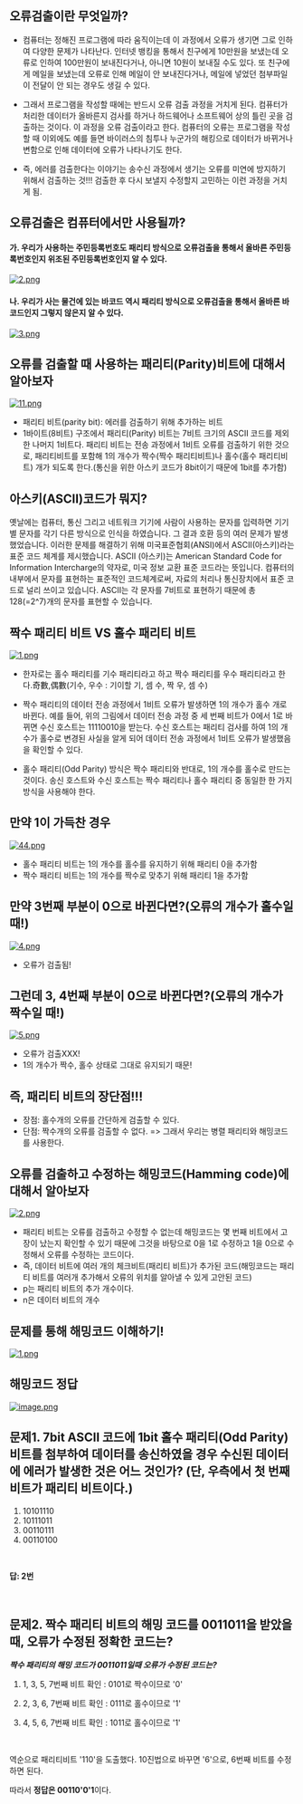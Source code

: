 
## 오류검출이란 무엇일까?

- 컴퓨터는 정해진 프로그램에 따라 움직이는데 이 과정에서 오류가 생기면 그로 인하여 다양한 문제가 나타난다. 인터넷 뱅킹을 통해서 친구에게 10만원을 보냈는데 오류로 인하여 100만원이 보내진다거나, 아니면 10원이 보내질 수도 있다. 또 친구에게 메일을 보냈는데 오류로 인해 메일이 안 보내진다거나, 메일에 넣었던 첨부파일이 전달이 안 되는 경우도 생길 수 있다.


- 그래서 프로그램을 작성할 때에는 반드시 오류 검출 과정을 거치게 된다. 컴퓨터가 처리한 데이터가 올바른지 검사를 하거나 하드웨어나 소프트웨어 상의 틀린 곳을 검출하는 것이다. 이 과정을 오류 검출이라고 한다. 컴퓨터의 오류는 프로그램을 작성할 때 이외에도 예를 들면 바이러스의 침투나 누군가의 해킹으로 데이터가 바뀌거나 변함으로 인해 데이터에 오류가 나타나기도 한다.

- 즉, 에러를 검출한다는 이야기는 송수신 과정에서 생기는 오류를 미연에 방지하기 위해서 검출하는 것!!! 검출한 후 다시 보낼지 수정할지 고민하는 이런 과정을 거치게 됨.

## 오류검출은 컴퓨터에서만 사용될까?

#### 가. 우리가 사용하는 주민등록번호도 패리티 방식으로 오류검출을 통해서 올바른 주민등록번호인지 위조된 주민등록번호인지 알 수 있다.
[![2.png](https://i.postimg.cc/Rhhq5bDJ/2.png)](https://postimg.cc/y3q70nB7)

#### 나. 우리가 사는 물건에 있는 바코드 역시 패리티 방식으로 오류검출을 통해서 올바른 바코드인지 그렇지 않은지 알 수 있다.
[![3.png](https://i.postimg.cc/NMg5b084/3.png)](https://postimg.cc/PLRX5TRp)

## 오류를 검출할 때 사용하는 패리티(Parity)비트에 대해서 알아보자

[![11.png](https://i.postimg.cc/mgHzgJ2Q/11.png)](https://postimg.cc/HrTsSSMx)
- 패리티 비트(parity bit): 에러를 검출하기 위해 추가하는 비트
- 1바이트(8비트) 구조에서 패리티(Parity) 비트는 7비트 크기의 ASCII 코드를 제외한 나머지 1비트다. 패리티 비트는 전송 과정에서 1비트 오류를 검출하기 위한 것으로, 패리티비트를 포함해 1의 개수가 짝수(짝수 패리티비트)나 홀수(홀수 패리티비트) 개가 되도록 한다.(통신을 위한 아스키 코드가 8bit이기 때문에 1bit를 추가함)

## 아스키(ASCII)코드가 뭐지?
옛날에는 컴퓨터, 통신 그리고 네트워크 기기에 사람이 사용하는 문자를 입력하면 기기별 문자를 각기 다른 방식으로 인식을 하였습니다. 
그 결과 호환 등의 여러 문제가 발생 했었습니다. 이러한 문제를 해결하기 위해 미국표준협회(ANSI)에서 ASCII(아스키)라는 표준 코드 체계를 제시했습니다. 
ASCII (아스키)는 American Standard Code for Information Intercharge의 약자로, 미국 정보 교환 표준 코드라는 뜻입니다.
컴퓨터의 내부에서 문자를 표현하는 표준적인 코드체계로써, 자료의 처리나 통신장치에서 표준 코드로 널리 쓰이고 있습니다. ASCII는 각 문자를 7비트로 표현하기 때문에 총 128(=2^7)개의 문자를 표현할 수 있습니다.

## 짝수 패리티 비트 VS 홀수 패리티 비트
[![1.png](https://i.postimg.cc/dtXZvwvs/1.png)](https://postimg.cc/4m6xQCmq)

- 한자로는 홀수 패리티를 기수 패리티라고 하고 짝수 패리티를 우수 패리티라고 한다.奇數,偶數(기수, 우수  : 기이할 기, 셈 수, 짝 우, 셈 수)

- 짝수 패리티의 데이터 전송 과정에서 1비트 오류가 발생하면 1의 개수가 홀수 개로 바뀐다. 예를 들어, 위의 그림에서 데이터 전송 과정 중 세 번째 비트가 0에서 1로 바뀌면 수신 호스트는 11110010을 받는다. 수신 호스트는 패리티 검사를 하여 1의 개수가 홀수로 변경된 사실을 알게 되어 데이터 전송 과정에서 1비트 오류가 발생했음을 확인할 수 있다.


- 홀수 패리티(Odd Parity) 방식은 짝수 패리티와 반대로, 1의 개수를 홀수로 만드는 것이다. 송신 호스트와 수신 호스트는 짝수 패리티나 홀수 패리티 중 동일한 한 가지 방식을 사용해야 한다.




## 만약 1이 가득찬 경우
[![44.png](https://i.postimg.cc/qRjgFdjd/44.png)](https://postimg.cc/YGLp4Z5X)
- 홀수 패리티 비트는 1의 개수를 홀수를 유지하기 위해 패리티 0을 추가함
- 짝수 패리티 비트는 1의 개수를 짝수로 맞추기 위해 패리티 1을 추가함

## 만약 3번째 부분이 0으로 바뀐다면?(오류의 개수가 홀수일 때!)
[![4.png](https://i.postimg.cc/jjYWwcLB/4.png)](https://postimg.cc/3k9rzgjZ)
- 오류가 검출됨!

## 그런데 3, 4번째 부분이 0으로 바뀐다면?(오류의 개수가 짝수일 때!)
[![5.png](https://i.postimg.cc/LskJzPP5/5.png)](https://postimg.cc/gwJcpnNb)
- 오류가 검출XXX!
- 1의 개수가 짝수, 홀수 상태로 그대로 유지되기 때문!

## 즉, 패리티 비트의 장단점!!!
- 장점: 홀수개의 오류를 간단하게 검출할 수 있다.
- 단점: 짝수개의 오류를 검출할 수 없다. => 그래서 우리는 병렬 패리티와 해밍코드를 사용한다.


## 오류를 검출하고 수정하는 해밍코드(Hamming code)에 대해서 알아보자
[![2.png](https://i.postimg.cc/kMNR8XG1/2.png)](https://postimg.cc/pyTdMvDz)
- 패리티 비트는 오류를 검출하고 수정할 수 없는데 해밍코드는 몇 번째 비트에서 고장이 났는지 확인할 수 있기 때문에 그것을 바탕으로 0을 1로 수정하고 1을 0으로 수정해서 오류를 수정하는 코드이다.
- 즉, 데이터 비트에 여러 개의 체크비트(패리티 비트)가 추가된 코드(해밍코드는 패리티 비트를 여러개 추가해서 오류의 위치를 알아낼 수 있게 고안된 코드)
- p는 패리티 비트의 추가 개수이다.
- n은 데이터 비트의 개수


## 문제를 통해 해밍코드 이해하기! 
[![1.png](https://i.postimg.cc/5yJHGD7S/1.png)](https://postimg.cc/xJsTNpSX)

## 해밍코드 정답
[![image.png](https://i.postimg.cc/7YxGN8Tx/image.png)](https://postimg.cc/mh5gbnwq)




## 문제1. 7bit ASCII 코드에 1bit 홀수 패리티(Odd Parity) 비트를 첨부하여 데이터를 송신하였을 경우 수신된 데이터에 에러가 발생한 것은 어느 것인가? (단, 우측에서 첫 번째 비트가 패리티 비트이다.)
1) 10101110
2) 10111011
3) 00110111
4) 00110100
<br>

**답: 2번**

<br>

## 문제2. 짝수 패리티 비트의 해밍 코드를 0011011을 받았을 때, 오류가 수정된 정확한 코드는?


***짝수 패리티의 해밍 코드가 0011011일때 오류가 수정된 코드는?***

1) 1, 3, 5, 7번째 비트 확인 : 0101로 짝수이므로 '0'

2) 2, 3, 6, 7번째 비트 확인 : 0111로 홀수이므로 '1'

3) 4, 5, 6, 7번째 비트 확인 : 1011로 홀수이므로 '1'

<br>

역순으로 패리티비트 '110'을 도출했다. 10진법으로 바꾸면 '6'으로, 6번째 비트를 수정하면 된다.

따라서 **정답은 00110'0'1**이다.

